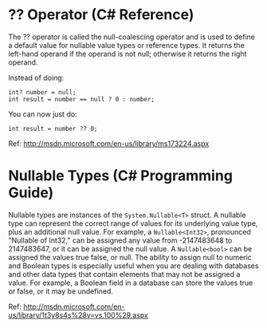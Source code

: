 # ?? Operator (C# Reference) #
The ?? operator is called the null-coalescing operator and is used to define a default value for nullable value types or reference types. It returns the left-hand operand if the operand is not null; otherwise it returns the right operand.


Instead of doing:
```
int? number = null;
int result = number == null ? 0 : number;
```
You can now just do:
```
int result = number ?? 0;
```


Ref: http://msdn.microsoft.com/en-us/library/ms173224.aspx


# Nullable Types (C# Programming Guide) #
Nullable types are instances of the `System.Nullable<T>` struct. A nullable type can represent the correct range of values for its underlying value type, plus an additional null value. For example, a `Nullable<Int32>`, pronounced "Nullable of Int32," can be assigned any value from -2147483648 to 2147483647, or it can be assigned the null value. A `Nullable<bool>` can be assigned the values true false, or null. The ability to assign null to numeric and Boolean types is especially useful when you are dealing with databases and other data types that contain elements that may not be assigned a value. For example, a Boolean field in a database can store the values true or false, or it may be undefined.

Ref: http://msdn.microsoft.com/en-us/library/1t3y8s4s%28v=vs.100%29.aspx